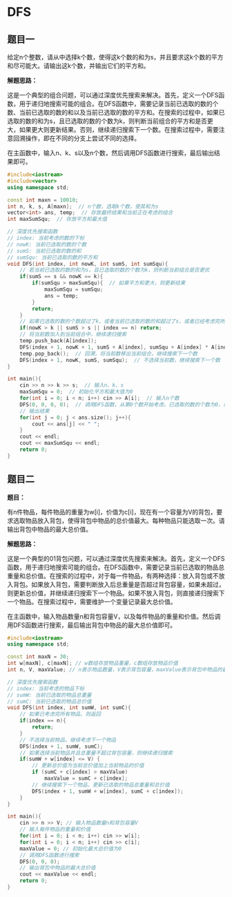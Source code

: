 # DFS

## 题目一

给定n个整数，请从中选择k个数，使得这k个数的和为s，并且要求这k个数的平方和尽可能大。请输出这k个数，并输出它们的平方和。

**解题思路：**

这是一个典型的组合问题，可以通过深度优先搜索来解决。首先，定义一个DFS函数，用于递归地搜索可能的组合。在DFS函数中，需要记录当前已选取的数的个数、当前已选取的数的和以及当前已选取的数的平方和。在搜索的过程中，如果已选取的数的和为s，且已选取的数的个数为k，则判断当前组合的平方和是否更大，如果更大则更新结果。否则，继续递归搜索下一个数。在搜索过程中，需要注意回溯操作，即在不同的分支上尝试不同的选择。

在主函数中，输入n、k、s以及n个数，然后调用DFS函数进行搜索，最后输出结果即可。

```cpp
#include<iostream>
#include<vector>
using namespace std;

const int maxn = 10010;
int n, k, s, A[maxn];  // n个数，选取k个数，使其和为s
vector<int> ans, temp;  // 存放最终结果和当前正在考虑的组合
int maxSumSqu;  // 存放平方和最大值

// 深度优先搜索函数
// index: 当前考虑的数的下标
// nowK: 当前已选取的数的个数
// sumS: 当前已选取的数的和
// sumSqu: 当前已选取的数的平方和
void DFS(int index, int nowK, int sumS, int sumSqu){
    // 若当前已选取的数的和为s，且已选取的数的个数为k，则判断当前组合是否更优
    if(sumS == s && nowK == k){
        if(sumSqu > maxSumSqu){  // 如果平方和更大，则更新结果
            maxSumSqu = sumSqu;
            ans = temp;
        }
        return;
    }
    // 如果已选取的数的个数超过了k，或者当前已选取的数的和超过了s，或者已经考虑完所有数，则返回
    if(nowK > k || sumS > s || index == n) return;
    // 将当前数加入到当前组合中，继续递归搜索
    temp.push_back(A[index]);
    DFS(index + 1, nowK + 1, sumS + A[index], sumSqu + A[index] * A[index]);
    temp.pop_back();  // 回溯，将当前数移出当前组合，继续搜索下一个数
    DFS(index + 1, nowK, sumS, sumSqu);  // 不选择当前数，继续搜索下一个数
}

int main(){
    cin >> n >> k >> s;  // 输入n、k、s
    maxSumSqu = 0;  // 初始化平方和最大值为0
    for(int i = 0; i < n; i++) cin >> A[i];  // 输入n个数
    DFS(0, 0, 0, 0);  // 调用DFS函数，从第0个数开始考虑，已选取的数的个数为0，已选取的数的和为0，已选取的数的平方和为0
    // 输出结果
    for(int j = 0; j < ans.size(); j++){
        cout << ans[j] << " ";
    }
    cout << endl;
    cout << maxSumSqu << endl;
    return 0;
}
```

## 题目二

**题目：**

有n件物品，每件物品的重量为w[i]，价值为c[i]，现在有一个容量为V的背包，要求选取物品放入背包，使得背包中物品的总价值最大。每种物品只能选取一次。请输出背包中物品的最大总价值。

**解题思路：**

这是一个典型的01背包问题，可以通过深度优先搜索来解决。首先，定义一个DFS函数，用于递归地搜索可能的组合。在DFS函数中，需要记录当前已选取的物品总重量和总价值。在搜索的过程中，对于每一件物品，有两种选择：放入背包或不放入背包。如果放入背包，需要判断放入后总重量是否超过背包容量，如果未超过，则更新总价值，并继续递归搜索下一个物品。如果不放入背包，则直接递归搜索下一个物品。在搜索过程中，需要维护一个变量记录最大总价值。

在主函数中，输入物品数量n和背包容量V，以及每件物品的重量和价值。然后调用DFS函数进行搜索，最后输出背包中物品的最大总价值即可。

```cpp
#include<iostream>
using namespace std;

const int maxN = 30;
int w[maxN], c[maxN]; // w数组存放物品重量，c数组存放物品价值
int n, V, maxValue; // n表示物品数量，V表示背包容量，maxValue表示背包中物品的最大总价值

// 深度优先搜索函数
// index: 当前考虑的物品下标
// sumW: 当前已选取的物品总重量
// sumC: 当前已选取的物品总价值
void DFS(int index, int sumW, int sumC){
    // 如果已考虑完所有物品，则返回
    if(index == n){
        return;
    }
    // 不选择当前物品，继续考虑下一个物品
    DFS(index + 1, sumW, sumC);
    // 如果选择当前物品并且总重量不超过背包容量，则继续递归搜索
    if(sumW + w[index] <= V) {
        // 更新总价值为当前总价值加上当前物品的价值
        if (sumC + c[index] > maxValue)
            maxValue = sumC + c[index];
        // 继续搜索下一个物品，更新已选取的物品总重量和总价值
        DFS(index + 1, sumW + w[index], sumC + c[index]);
    }
}

int main(){
    cin >> n >> V; // 输入物品数量n和背包容量V
    // 输入每件物品的重量和价值
    for(int i = 0; i < n; i++) cin >> w[i];
    for(int i = 0; i < n; i++) cin >> c[i];
    maxValue = 0; // 初始化最大总价值为0
    // 调用DFS函数进行搜索
    DFS(0, 0, 0);
    // 输出背包中物品的最大总价值
    cout << maxValue << endl;
    return 0;
}
```

